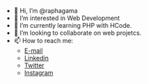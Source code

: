 - 👋 Hi, I’m @raphagama
- 👀 I’m interested in Web Development 
- 🌱 I’m currently learning PHP with HCode.
- 💞️ I’m looking to collaborate on web projetcs.
- 📫 How to reach me:
    * [E-mail](raphaelgama@outlook.com)
    * [Linkedin](https://www.linkedin.com/in/raphael-gama-a804a4112)
    * [Twitter](https://twitter.com/rapha_gama)
    * [Instagram](https://instagram.com/rapha_gama)

<!---
raphagama/raphagama is a ✨ special ✨ repository because its `README.md` (this file) appears on your GitHub profile.
You can click the Preview link to take a look at your changes.
--->
